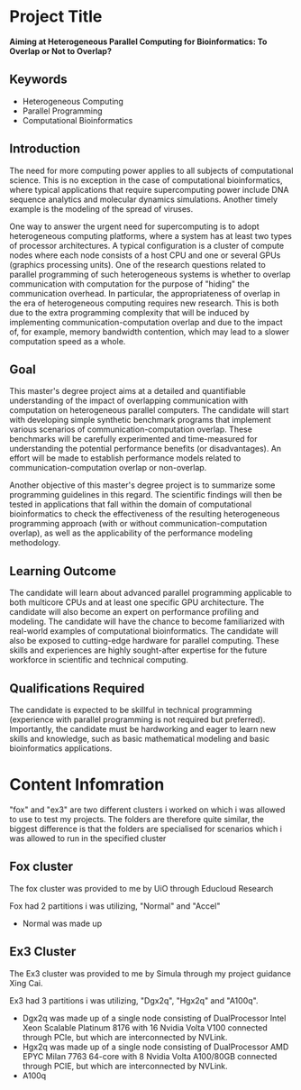 # Project Title

**Aiming at Heterogeneous Parallel Computing for Bioinformatics: To Overlap or Not to Overlap?**

## Keywords

- Heterogeneous Computing
- Parallel Programming
- Computational Bioinformatics

## Introduction

The need for more computing power applies to all subjects of computational science. This is no exception in the case of computational bioinformatics, where typical applications that require supercomputing power include DNA sequence analytics and molecular dynamics simulations. Another timely example is the modeling of the spread of viruses.

One way to answer the urgent need for supercomputing is to adopt heterogeneous computing platforms, where a system has at least two types of processor architectures. A typical configuration is a cluster of compute nodes where each node consists of a host CPU and one or several GPUs (graphics processing units). One of the research questions related to parallel programming of such heterogeneous systems is whether to overlap communication with computation for the purpose of "hiding" the communication overhead. In particular, the appropriateness of overlap in the era of heterogeneous computing requires new research. This is both due to the extra programming complexity that will be induced by implementing communication-computation overlap and due to the impact of, for example, memory bandwidth contention, which may lead to a slower computation speed as a whole.

## Goal

This master's degree project aims at a detailed and quantifiable understanding of the impact of overlapping communication with computation on heterogeneous parallel computers. The candidate will start with developing simple synthetic benchmark programs that implement various scenarios of communication-computation overlap. These benchmarks will be carefully experimented and time-measured for understanding the potential performance benefits (or disadvantages). An effort will be made to establish performance models related to communication-computation overlap or non-overlap.

Another objective of this master's degree project is to summarize some programming guidelines in this regard. The scientific findings will then be tested in applications that fall within the domain of computational bioinformatics to check the effectiveness of the resulting heterogeneous programming approach (with or without communication-computation overlap), as well as the applicability of the performance modeling methodology.

## Learning Outcome

The candidate will learn about advanced parallel programming applicable to both multicore CPUs and at least one specific GPU architecture. The candidate will also become an expert on performance profiling and modeling. The candidate will have the chance to become familiarized with real-world examples of computational bioinformatics. The candidate will also be exposed to cutting-edge hardware for parallel computing. These skills and experiences are highly sought-after expertise for the future workforce in scientific and technical computing.

## Qualifications Required

The candidate is expected to be skillful in technical programming (experience with parallel programming is not required but preferred). Importantly, the candidate must be hardworking and eager to learn new skills and knowledge, such as basic mathematical modeling and basic bioinformatics applications.


# Content Infomration

"fox" and "ex3" are two different clusters i worked on which i was allowed to use to test my projects. The folders are therefore quite similar, the biggest difference is that the folders are specialised for scenarios which i was allowed to run in the specified cluster

## Fox cluster
The fox cluster was provided to me by UiO through Educloud Research

Fox had 2 partitions i was utilizing, "Normal" and "Accel"
- Normal was made up

## Ex3 Cluster
The Ex3 cluster was provided to me by Simula through my project guidance Xing Cai.

Ex3 had 3 partitions i was utilizing, "Dgx2q", "Hgx2q" and "A100q". 
- Dgx2q was made up of a single node consisting of DualProcessor Intel Xeon Scalable Platinum 8176 with 16 Nvidia Volta V100 connected through PCIe, but which are interconnected by NVLink.
- Hgx2q was made up of a single node consisting of DualProcessor AMD EPYC Milan 7763 64-core with 8 Nvidia Volta A100/80GB connected through PCIE, but which are interconnected by NVLink.
- A100q


